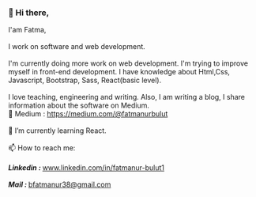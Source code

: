 ### 👋 Hi there,
I'am Fatma,
<br/><br/>
I work on software and web development.
<br/><br/>
I'm currently doing more work on web development. I'm trying to improve myself in front-end development. I have knowledge about Html,Css, Javascript, Bootstrap, Sass, React(basic level).
<br/><br/>
I love teaching, engineering and writing. Also, I am writing a blog, I share information about the software on Medium.
<br/>
💬 Medium : https://medium.com/@fatmanurbulut
<br/><br/>
🌱 I’m currently learning React.
<br/><br/>
📫 How to reach me: 
<br/><br/>
<b><em>Linkedin : </em></b>www.linkedin.com/in/fatmanur-bulut1
<br/><br/>
<b><em>Mail : </em></b> bfatmanur38@gmail.com
<!--
**fatmanur1blt/fatmanur1blt** is a ✨ _special_ ✨ repository because its `README.md` (this file) appears on your GitHub profile.

Here are some ideas to get you started:

- 🔭 I’m currently working on releted to renawable energy company
- 🌱 I’m currently learning ...
- 👯 I’m looking to collaborate on ...
- 🤔 I’m looking for help with ...
- 💬 Ask me about ...
- 📫 How to reach me: ...
- 😄 Pronouns: ...
- ⚡ Fun fact: ...
-->
